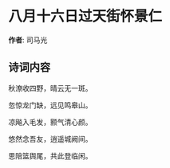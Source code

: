 # 八月十六日过天街怀景仁

**作者**: 司马光

## 诗词内容

秋潦收四野，晴云无一斑。

忽惊龙门缺，远见鸣皋山。

凉飚入毛发，颢气清心颜。

悠然念吾友，逍遥城阙间。

思陪篮舆尾，共此登临闲。


